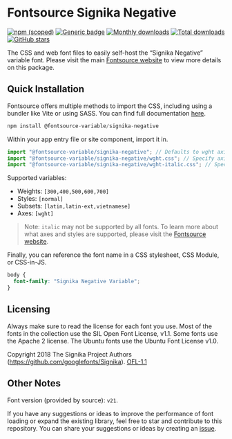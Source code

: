 # Fontsource Signika Negative

[![npm (scoped)](https://img.shields.io/npm/v/@fontsource-variable/signika-negative?color=brightgreen)](https://www.npmjs.com/package/@fontsource-variable/signika-negative) [![Generic badge](https://img.shields.io/badge/fontsource-passing-brightgreen)](https://github.com/fontsource/fontsource) [![Monthly downloads](https://badgen.net/npm/dm/@fontsource-variable/signika-negative)](https://github.com/fontsource/fontsource) [![Total downloads](https://badgen.net/npm/dt/@fontsource-variable/signika-negative)](https://github.com/fontsource/fontsource) [![GitHub stars](https://img.shields.io/github/stars/fontsource/fontsource.svg?style=social&label=Star)](https://github.com/fontsource/fontsource/stargazers)

The CSS and web font files to easily self-host the “Signika Negative” variable font. Please visit the main [Fontsource website](https://fontsource.org/fonts/signika-negative) to view more details on this package.

## Quick Installation

Fontsource offers multiple methods to import the CSS, including using a bundler like Vite or using SASS. You can find full documentation [here](https://fontsource.org/docs/getting-started/introduction).

```javascript
npm install @fontsource-variable/signika-negative
```

Within your app entry file or site component, import it in.

```javascript
import "@fontsource-variable/signika-negative"; // Defaults to wght axis
import "@fontsource-variable/signika-negative/wght.css"; // Specify axis
import "@fontsource-variable/signika-negative/wght-italic.css"; // Specify axis and style
```

Supported variables:
- Weights: `[300,400,500,600,700]`
- Styles: `[normal]`
- Subsets: `[latin,latin-ext,vietnamese]`
- Axes: `[wght]`

> Note: `italic` may not be supported by all fonts. To learn more about what axes and styles are supported, please visit the [Fontsource website](https://fontsource.org/fonts/signika-negative).

Finally, you can reference the font name in a CSS stylesheet, CSS Module, or CSS-in-JS.

```css
body {
  font-family: "Signika Negative Variable";
}
```

## Licensing
Always make sure to read the license for each font you use. Most of the fonts in the collection use the SIL Open Font License, v1.1. Some fonts use the Apache 2 license. The Ubuntu fonts use the Ubuntu Font License v1.0.

Copyright 2018 The Signika Project Authors (https://github.com/googlefonts/Signika).
[OFL-1.1](https://openfontlicense.org)

## Other Notes
Font version (provided by source): `v21`.

If you have any suggestions or ideas to improve the performance of font loading or expand the existing library, feel free to star and contribute to this repository. You can share your suggestions or ideas by creating an [issue](https://github.com/fontsource/fontsource/issues).